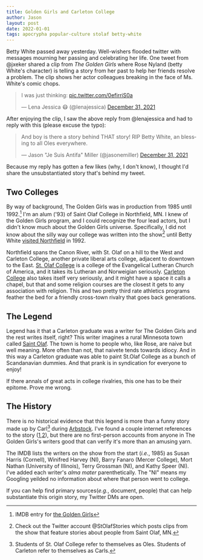 ```yaml
---
title: Golden Girls and Carleton College
author: Jason
layout: post
date: 2022-01-01
tags: apocrypha popular-culture stolaf betty-white
---
```


Betty White passed away yesterday.  Well-wishers flooded twitter with messages mourning her passing and celebrating her life.  One tweet from @jxeker shared a clip from *The Golden Girls* where Rose Nyland (betty White's character) is telling a story from her past to help her friends resolve a problem.  The clip shows her actor colleagues breaking in the face of Ms. White's comic chops.

<blockquote class="twitter-tweet"><p lang="en" dir="ltr">I was just thinking: <a href="https://t.co/0efirriS0a">pic.twitter.com/0efirriS0a</a></p>&mdash; Lena Jessica 😷 (@lenajessica) <a href="https://twitter.com/lenajessica/status/1477021695210885124?ref_src=twsrc%5Etfw">December 31, 2021</a></blockquote> <script async src="https://platform.twitter.com/widgets.js" charset="utf-8"></script>

After enjoying the clip, I saw the above reply from @lenajessica and had to reply with this (please excuse the typo):

<blockquote class="twitter-tweet"><p lang="en" dir="ltr">And boy is there a story behind THAT story! RIP Betty White, an blessing to all Oles everywhere.</p>&mdash; Jason &quot;Je Suis Antifa&quot; Miller (@jasonemiller) <a href="https://twitter.com/jasonemiller/status/1477039110082613251?ref_src=twsrc%5Etfw">December 31, 2021</a></blockquote> <script async src="https://platform.twitter.com/widgets.js" charset="utf-8"></script>

Because my reply has gotten a few likes (why, I don't know), I thought I'd share the unsubstantiated story that's behind my tweet.

## Two Colleges
By way of background, The Golden Girls was in production from 1985 until 1992.[^1]  I'm an alum ('93) of Saint Olaf College in Northfield, MN.  I knew of the Golden Girls program, and I could recognize the four lead actors, but I didn't know much about the Golden Girls universe.  Specifically, I did not know about the silly way our college was written into the show[^3] until Betty White [visited Northfield](https://wp.stolaf.edu/wp-content/uploads/2021/12/St.-Olaf-Magazine-Fall-2012-The-Golden-Girl.pdf) in 1992.

Northfield spans the Canon River, with St. Olaf on a hill to the West and Carleton College, another private liberal arts college, adjacent to downtown to the East.  [St. Olaf College](https://wp.stolaf.edu) is a college of the Evangelical Lutheran Church of America, and it takes its Lutheran and Norweigian seriously.  [Carleton College](https://www.carleton.edu) also takes itself very seriously, and it might have a space it calls a chapel, but that and some religion courses are the closest it gets to any association with religion.  This and two pretty third rate athletics programs feather the bed for a friendly cross-town rivalry that goes back generations.

## The Legend

Legend has it that a Carleton graduate was a writer for The Golden Girls and the rest writes itself, right?  This writer imagines a rural Minnesota town called [Saint Olaf](https://en.wikipedia.org/wiki/Rose_Nylund#St._Olaf).  The town is home to people who, like Rose, are naive but well meaning.  More often than not, that naivete tends towards idiocy.  And in this way a Carleton graduate was able to paint St.Olaf College as a bunch of Scandanavian dummies.  And that prank is in syndication for everyone to enjoy!

If there annals of great acts in college rivalries, this one has to be their epitome.  Prove me wrong.

## The History
There is no historical evidence that this legend is more than a funny story made up by Carl[^2] during [Arbstock](https://webcache.googleusercontent.com/search?q=cache:F38XhW7Zii4J:https://thecarletonian.com/2020/05/30/drinking-with-the-oles-and-a-t-pain-teapot-sproncert-through-the-decades/+&cd=1&hl=en&ct=clnk&gl=us&client=safari).  I've found a couple internet references to the story ([1](https://www.sitcomsonline.com/boards/showthread.php?t=317520),[2](https://www.city-data.com/forum/minnesota/1162091-fictional-st-olaf-mn-hometown-rose-3.html)), but there are no first-person accounts from anyone in The Golden Girls's writers good that can verify it's more than an amusing yarn.

The IMDB lists the writers on the show from the start (*i.e.*, 1985) as
Susan Harris (Cornell), Winifred Harvey (NI), Barry Fanaro (Mercer College), Mort Nathan (University of Illinois), Terry Grossman (NI), and Kathy Speer (NI).  I've added each writer's *alma mater* parenthetically.  The "NI" means my Googling yeilded no information about where that person went to college.

If you can help find primary sources(*e.g.*, document, people) that can help substantiate this origin story, my Twitter DMs are open.

[^1]: IMDB entry for [the Golden Girls](https://www.imdb.com/title/tt0088526/)
[^2]:  Students of St. Olaf College refer to themselves as Oles.  Students of Carleton refer to themselves as Carls.
[^3]: Check out the Twitter account @StOlafStories which posts clips from the show that feature stories about people from Saint Olaf, MN.

<!--
SYNTAX FOR IMAGES
* use services to create JPG and to create thumbnail that is 720px wide

[![ALT-TEXT](/assets/images/filename-thumbnail.jpg)](/assets/images/filename.jpg)
-->

<!--
SYNTAX FOR VIDEO
* convert MOV to mp4 using VLC

<video width="480" height="320" controls="controls">
  <source src="/assets/media/filename.m4v" type="video/mp4">
</video>
-->
